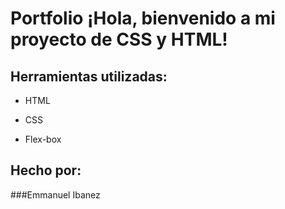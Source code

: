 # Portfolio ¡Hola, bienvenido a mi proyecto de CSS y HTML!

## Herramientas utilizadas:

* HTML

* CSS

* Flex-box

## Hecho por:

###Emmanuel Ibanez 
